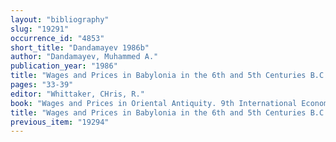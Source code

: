```yaml
---
layout: "bibliography"
slug: "19291"
occurrence_id: "4853"
short_title: "Dandamayev 1986b"
author: "Dandamayev, Muhammed A."
publication_year: "1986"
title: "Wages and Prices in Babylonia in the 6th and 5th Centuries B.C."
pages: "33-39"
editor: "Whittaker, CHris, R."
book: "Wages and Prices in Oriental Antiquity. 9th International Economic History Congress (preliminary publication) (Bern)"
title: "Wages and Prices in Babylonia in the 6th and 5th Centuries B.C."
previous_item: "19294"
---
```

